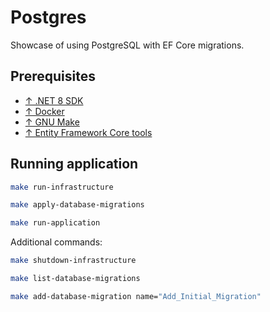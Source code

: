 # Postgres

Showcase of using PostgreSQL with EF Core migrations.

## Prerequisites

- [↑ .NET 8 SDK](https://dotnet.microsoft.com/en-us/download/dotnet/8.0)
- [↑ Docker](https://www.docker.com/products/docker-desktop/)
- [↑ GNU Make](https://www.gnu.org/software/make/)
- [↑ Entity Framework Core tools](https://learn.microsoft.com/en-us/ef/core/cli/dotnet)

## Running application

```bash
make run-infrastructure
```

```bash
make apply-database-migrations
```

```bash
make run-application
```

Additional commands:

```bash
make shutdown-infrastructure
```

```bash
make list-database-migrations
```

```bash
make add-database-migration name="Add_Initial_Migration"
```
